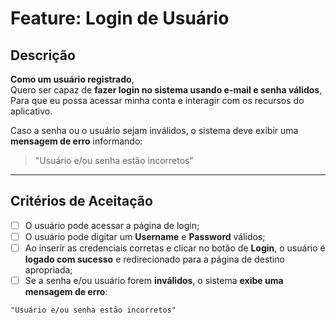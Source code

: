 # Feature: Login de Usuário

## Descrição

**Como um usuário registrado**,  
Quero ser capaz de **fazer login no sistema usando e-mail e senha válidos**,  
Para que eu possa acessar minha conta e interagir com os recursos do aplicativo.

Caso a senha ou o usuário sejam inválidos, o sistema deve exibir uma **mensagem de erro** informando:

> "Usuário e/ou senha estão incorretos"

---

## Critérios de Aceitação

- [ ] O usuário pode acessar a página de login;
- [ ] O usuário pode digitar um **Username** e **Password** válidos;
- [ ] Ao inserir as credenciais corretas e clicar no botão de **Login**, o usuário é **logado com sucesso** e redirecionado para a página de destino apropriada;
- [ ] Se a senha e/ou usuário forem **inválidos**, o sistema **exibe uma mensagem de erro**:

```text
"Usuário e/ou senha estão incorretos"
